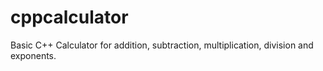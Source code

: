 # cppcalculator
Basic C++ Calculator for addition, subtraction, multiplication, division and exponents.
